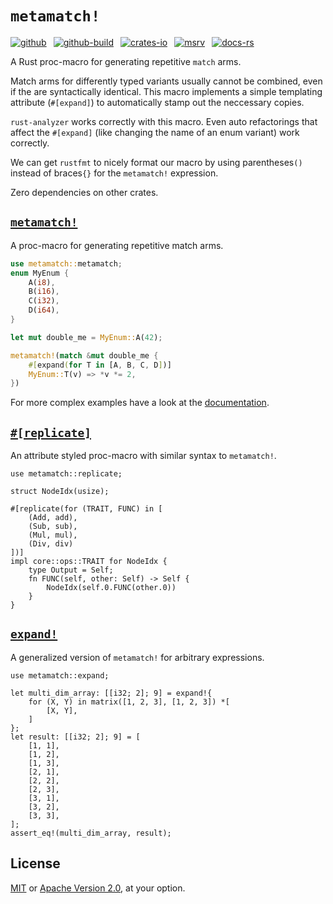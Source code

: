 # `metamatch!`

[![github]](https://github.com/cmrschwarz/metamatch)&ensp;
[![github-build]](https://github.com/cmrschwarz/metamatch/actions/workflows/ci.yml)&ensp;
[![crates-io]](https://crates.io/crates/metamatch)&ensp;
[![msrv]](https://crates.io/crates/metamatch)&ensp;
[![docs-rs]](https://docs.rs/metamatch)&ensp;

[github]: https://img.shields.io/badge/cmrschwarz/metamatch-8da0cb?labelColor=555555&logo=github
[github-build]: https://img.shields.io/github/actions/workflow/status/cmrschwarz/metamatch/ci.yml?branch=main&logo=github
[crates-io]: https://img.shields.io/crates/v/metamatch.svg?logo=rust
[msrv]: https://img.shields.io/crates/msrv/metamatch?logo=rust
[docs-rs]: https://img.shields.io/badge/docs.rs-metamatch-66c2a5?logo=docs.rs

A Rust proc-macro for generating repetitive `match` arms.

Match arms for differently typed variants usually cannot be combined,
even if the are syntactically identical.
This macro implements a simple templating attribute (`#[expand]`)
to automatically stamp out the neccessary copies.

`rust-analyzer` works correctly with this macro.
Even auto refactorings that affect the `#[expand]` (like changing the
name of an enum variant) work correctly.

We can get `rustfmt` to nicely format our macro by using
parentheses`()` instead of braces`{}` for the `metamatch!` expression.

Zero dependencies on other crates.

## [`metamatch!`](https://docs.rs/metamatch/latest/metamatch/macro.metamatch.html)

A proc-macro for generating repetitive match arms.

```rust
use metamatch::metamatch;
enum MyEnum {
    A(i8),
    B(i16),
    C(i32),
    D(i64),
}

let mut double_me = MyEnum::A(42);

metamatch!(match &mut double_me {
    #[expand(for T in [A, B, C, D])]
    MyEnum::T(v) => *v *= 2,
})
```

For more complex examples have a look at the
[documentation](https://docs.rs/metamatch/latest/metamatch/macro.metamatch.html).


## [`#[replicate]`](https://docs.rs/metamatch/latest/metamatch/attr.replicate.html)
An attribute styled proc-macro with similar syntax to `metamatch!`.

```
use metamatch::replicate;

struct NodeIdx(usize);

#[replicate(for (TRAIT, FUNC) in [
    (Add, add),
    (Sub, sub),
    (Mul, mul),
    (Div, div)
])]
impl core::ops::TRAIT for NodeIdx {
    type Output = Self;
    fn FUNC(self, other: Self) -> Self {
        NodeIdx(self.0.FUNC(other.0))
    }
}

```

## [`expand!`](https://docs.rs/metamatch/latest/metamatch/macro.expand.html)
A generalized version of `metamatch!` for arbitrary expressions.

```
use metamatch::expand;

let multi_dim_array: [[i32; 2]; 9] = expand!{
    for (X, Y) in matrix([1, 2, 3], [1, 2, 3]) *[
        [X, Y],
    ]
};
let result: [[i32; 2]; 9] = [
    [1, 1],
    [1, 2],
    [1, 3],
    [2, 1],
    [2, 2],
    [2, 3],
    [3, 1],
    [3, 2],
    [3, 3],
];
assert_eq!(multi_dim_array, result);
```




## License
[MIT](./LICENSE-MIT) or [Apache Version 2.0](./LICENSE-APACHE), at your option.
